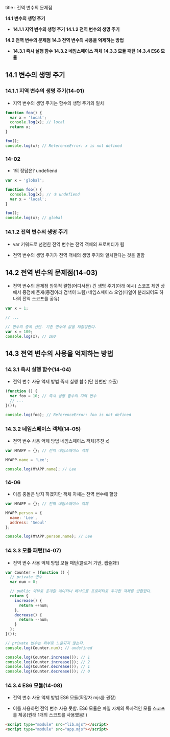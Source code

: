 title : 전역 변수의 문제점



**14.1 변수의 생명 주기**

* **14.1.1 지역 변수의 생명 주기**
  **14.1.2 전역 변수의 생명 주기**

**14.2 전역 변수의 문제점**
**14.3 전역 변수의 사용을 억제하는 방법**

* **14.3.1 즉시 실행 함수**
  **14.3.2 네임스페이스 객체**
  **14.3.3 모듈 패턴**
  **14.3.4 ES6 모듈**

## 14.1 변수의 생명 주기

### 14.1.1 지역 변수의 생명 주기(14-01)

* 지역 변수의 생명 주기는 함수의 생명 주기와 일치

```javascript
function foo() {
  var x = 'local';
  console.log(x); // local
  return x;
}

foo();
console.log(x); // ReferenceError: x is not defined
```

### 14-02

* 1의 정답은? undefiend

```javascript
var x = 'global';

function foo() {
  console.log(x); // ① undefiend
  var x = 'local';
}

foo();
console.log(x); // global
```

### 14.1.2 전역 변수의 생명 주기

* var 키워드로 선언한 전역 변수는 전역 객체의 프로퍼티가 됨

* 전역 변수의 생명 주기가 전역 객체의 생명 주기와 일치한다는 것을 말함

## 14.2 전역 변수의 문제점(14-03)

* 전역 변수의 문제점
  암묵적 결합(어디서든)
  긴 생명 주기(아래 예시)
  스코프 체인 상에서 종점에 존재(종점이라 검색이 느림)
  네임스페이스 오염(파일이 분리되어도 하나의 전역 스코프를 공유)

```javascript
var x = 1;

// ...

// 변수의 중복 선언. 기존 변수에 값을 재할당한다.
var x = 100;
console.log(x); // 100
```

## 14.3 전역 변수의 사용을 억제하는 방법

### 14.3.1 즉시 실행 함수(14-04)

* 전역 변수 사용 억제 방법
  즉시 실행 함수(단 한번만 호출)

```javascript
(function () {
  var foo = 10; // 즉시 실행 함수의 지역 변수
  // ...
}());

console.log(foo); // ReferenceError: foo is not defined
```

### 14.3.2 네임스페이스 객체(14-05)

* 전역 변수 사용 억제 방법
  네임스페이스 객체(추천 x)

```javascript
var MYAPP = {}; // 전역 네임스페이스 객체

MYAPP.name = 'Lee';

console.log(MYAPP.name); // Lee
```

### 14-06

* 이름 충돌은 방지 하겠지만 객체 자체는 전역 변수에 할당

```javascript
var MYAPP = {}; // 전역 네임스페이스 객체

MYAPP.person = {
  name: 'Lee',
  address: 'Seoul'
};

console.log(MYAPP.person.name); // Lee
```

### 14.3.3 모듈 패턴(14-07)

* 전역 변수 사용 억제 방법
  모듈 패턴(클로저 기반, 캡슐화!)

```javascript
var Counter = (function () {
  // private 변수
  var num = 0;

  // public 외부로 공개할 데이터나 메서드를 프로퍼티로 추가한 객체를 반환한다.
  return {
    increase() {
      return ++num;
    },
    decrease() {
      return --num;
    }
  };
}());

// private 변수는 외부로 노출되지 않는다.
console.log(Counter.num); // undefined

console.log(Counter.increase()); // 1
console.log(Counter.increase()); // 2
console.log(Counter.decrease()); // 1
console.log(Counter.decrease()); // 0
```

### 14.3.4 ES6 모듈(14-08)

* 전역 변수 사용 억제 방법
  ES6 모듈(확장자 mjs를 권장)

* 이를 사용하면 전역 변수 사용 못함. ES6 모듈은 파일 자체의 독자적인 모듈 스코프를 제공(원래 1개의 스코프를 사용했음!!)

```html
<script type="module" src="lib.mjs"></script>
<script type="module" src="app.mjs"></script>
```
